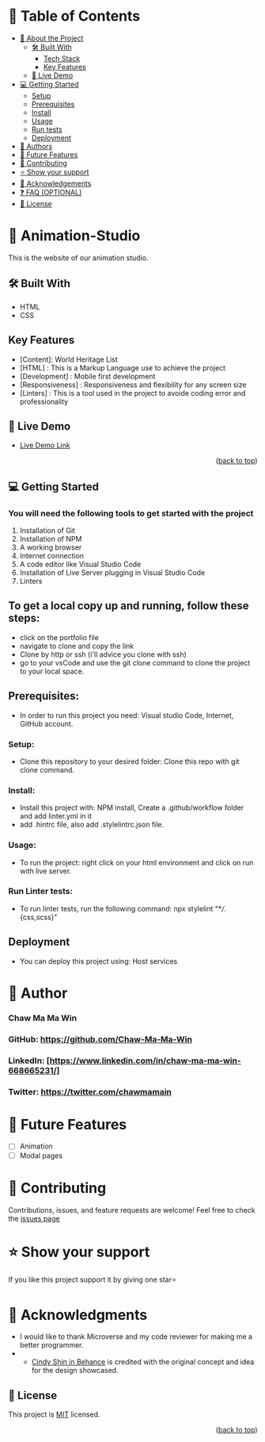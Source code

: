 # 📗 Table of Contents

- [📖 About the Project](#about-project)
  - [🛠 Built With](#built-with)
    - [Tech Stack](#tech-stack)
    - [Key Features](#key-features)
  - [🚀 Live Demo](#live-demo)
- [💻 Getting Started](#getting-started)
  - [Setup](#setup)
  - [Prerequisites](#prerequisites)
  - [Install](#install)
  - [Usage](#usage)
  - [Run tests](#run-tests)
  - [Deployment](#triangular_flag_on_post-deployment)
- [👥 Authors](#author)
- [🔭 Future Features](#future-features)
- [🤝 Contributing](#contributing)
- [⭐️ Show your support](#support)
- [🙏 Acknowledgements](#acknowledgements)
- [❓ FAQ (OPTIONAL)](#faq)
- [📝 License](#license)

# 📖 Animation-Studio <a name="Animation-Studio"></a>
This is the website of our animation studio.

## 🛠 Built With

- HTML
- CSS

## Key Features

- [Content]: World Heritage List
- [HTML] : This is a Markup Language use to achieve the project
- [Development] : Mobile first development
- [Responsiveness] : Responsiveness and flexibility for any screen size
- [Linters] : This is a tool used in the project to avoide coding error and professionality

## 🚀 Live Demo <a name="live-demo"></a>
- [Live Demo Link](https://chaw-ma-ma-win.github.io/Animation-Studio/)

<p align="right">(<a href="#readme-top">back to top</a>)</p>

## 💻 Getting Started

### You will need the following tools to get started with the project

1.  Installation of Git
2.  Installation of NPM
3.  A working browser
4.  Internet connection
5.  A code editor like Visual Studio Code
6.  Installation of Live Server plugging in Visual Studio Code
7.  Linters

## To get a local copy up and running, follow these steps:

- click on the portfolio file
- navigate to clone and copy the link
- Clone by http or ssh (i'll advice you clone with ssh)
- go to your vsCode and use the git clone command to clone the project to your local space.

## Prerequisites:

- In order to run this project you need: Visual studio Code, Internet, GitHub account.

### Setup:

- Clone this repository to your desired folder: Clone this repo with git clone command.
  <!-- https://github.com/Chaw-Ma-Ma-Win/Portfolio -->

### Install:

- Install this project with: NPM install, Create a .github/workflow folder and add linter.yml in it
- add .hintrc file, also add .stylelintrc.json file.

### Usage:

- To run the project: right click on your html environment and click on run with live server.

### Run Linter tests:

- To run linter tests, run the following command: npx stylelint "\*_/_.{css,scss}"

## Deployment

- You can deploy this project using: Host services

# 👥 Author

### Chaw Ma Ma Win

### GitHub: https://github.com/Chaw-Ma-Ma-Win

### LinkedIn: [https://www.linkedin.com/in/chaw-ma-ma-win-668665231/]

### Twitter: https://twitter.com/chawmamain

# 🔭 Future Features

- [ ] Animation
- [ ] Modal pages

# 🤝 Contributing

Contributions, issues, and feature requests are welcome!
Feel free to check the [issues page](https://github.com/Chaw-Ma-Ma-Win/My-Portfolio.github.io/issues)

# ⭐️ Show your support

If you like this project support it by giving one star⭐️

# 🙏 Acknowledgments

- I would like to thank Microverse and my code reviewer for making me a better programmer.
- - [Cindy Shin in Behance](https://www.behance.net/adagio07) is credited with the original concept and idea for the design showcased.

## 📝 License <a name="license"></a>

This project is [MIT](./LICENSE) licensed.
<p align="right">(<a href="#readme-top">back to top</a>)</p>
